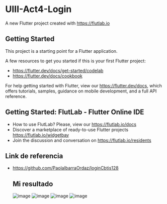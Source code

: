 # UIII-Act4-Login

A new Flutter project created with https://flutlab.io

## Getting Started

This project is a starting point for a Flutter application.

A few resources to get you started if this is your first Flutter project:

- https://flutter.dev/docs/get-started/codelab
- https://flutter.dev/docs/cookbook

For help getting started with Flutter, view our
https://flutter.dev/docs, which offers tutorials,
samples, guidance on mobile development, and a full API reference.

## Getting Started: FlutLab - Flutter Online IDE

- How to use FlutLab? Please, view our https://flutlab.io/docs
- Discover a marketplace of ready-to-use Flutter projects https://flutlab.io/widgetbay
- Join the discussion and conversation on https://flutlab.io/residents

## Link de referencia 

- https://github.com/PaolaIbarraOrdaz/loginCbtis128

  ## Mi resultado

  ![image](https://github.com/MendozaSS128/UIII-Act4-Login/assets/143743763/e5da16c1-bde2-43a7-a990-eefa08b6fad8) ![image](https://github.com/MendozaSS128/UIII-Act4-Login/assets/143743763/3e2609dd-5508-4fb8-ab6d-933646fdf14f)
![image](https://github.com/MendozaSS128/UIII-Act4-Login/assets/143743763/4380b4be-3cce-43b0-bf30-7dc95c6f22d2) ![image](https://github.com/MendozaSS128/UIII-Act4-Login/assets/143743763/e2523b7e-67ce-4c90-adf8-8cfe7fd8edda)



